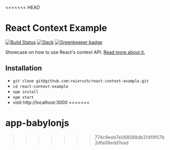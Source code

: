 <<<<<<< HEAD
# React Context Example

[![Build Status](https://travis-ci.org/the-road-to-learn-react/react-context-example.svg?branch=master)](https://travis-ci.org/the-road-to-learn-react/react-context-example) [![Slack](https://slack-the-road-to-learn-react.wieruch.com/badge.svg)](https://slack-the-road-to-learn-react.wieruch.com/) [![Greenkeeper badge](https://badges.greenkeeper.io/the-road-to-learn-react/react-context-example.svg)](https://greenkeeper.io/)

Showcase on how to use React's context API. [Read more about it.](https://www.robinwieruch.de/react-context)

## Installation

- `git clone git@github.com:rwieruch/react-context-example.git`
- `cd react-context-example`
- `npm install`
- `npm start`
- visit http://localhost:3000
=======
# app-babylonjs
>>>>>>> 774c9eeb7e068588db314f9f57b2dfa08edd7ead
